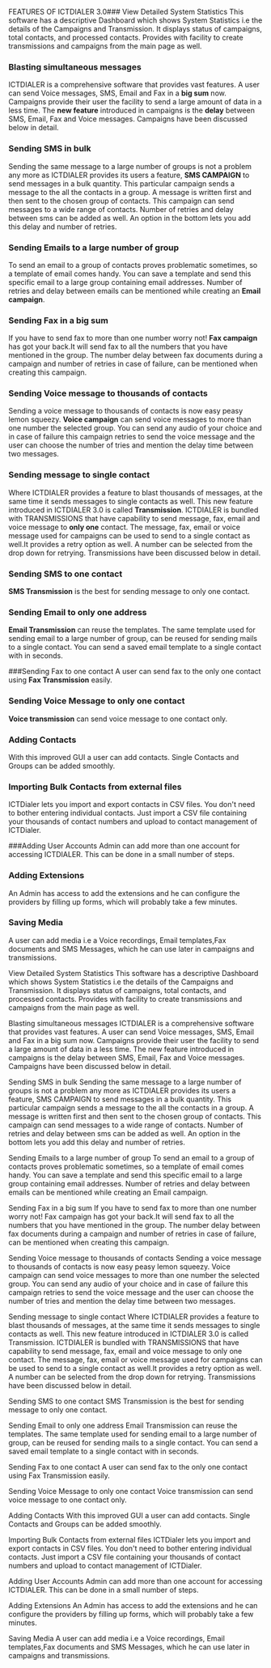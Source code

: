 FEATURES OF ICTDIALER 3.0### View Detailed System Statistics
This software has a descriptive Dashboard which shows System Statistics i.e the details of the Campaigns and Transmission. It displays status of campaigns, total contacts, and processed contacts. Provides with facility to create transmissions and campaigns from the main page as well.

### Blasting simultaneous messages
ICTDIALER is a comprehensive software that provides vast features. A user can send Voice messages, SMS, Email and Fax in a **big sum** now. Campaigns provide their user the facility to send a large amount of data in a less time. The **new feature** introduced in campaigns is the **delay** between SMS, Email, Fax and Voice messages. Campaigns have been discussed below in detail.

### Sending SMS in bulk
Sending the same message to a large number of groups is not a problem any more as ICTDIALER provides its users a feature, **SMS CAMPAIGN** to send messages in a bulk quantity. This particular campaign sends a message to the all the contacts in a group. A message is written first and then sent to the chosen group of contacts. This campaign can send messages to a wide range of contacts. Number of retries and delay between sms can be added as well. An option in the bottom lets you add this delay and number of retries.

### Sending Emails to a large number of group
To send an email to a group of contacts proves problematic sometimes, so a template of email comes handy. You can save a template and send this specific email to a large group containing email addresses. Number of retries and delay between emails can be mentioned while creating an **Email campaign**.

### Sending Fax in a big sum
If you have to send fax to more than one number worry not! **Fax campaign** has got your back.It will send fax to all the numbers that you have mentioned in the group. The number delay between fax documents during a campaign and number of retries in case of failure, can be mentioned when creating this campaign.

### Sending Voice message to thousands of contacts
Sending a voice message to thousands of contacts is now easy peasy lemon squeezy. **Voice campaign** can send voice messages to more than one number the selected group. You can send any audio of your choice and in case of failure this campaign retries to send the voice message and the user can choose the number of tries and mention the delay time between two messages.

### Sending message to single contact

Where ICTDIALER provides a feature to blast thousands of messages, at the same time it sends messages to single contacts as well. This new feature introduced in
ICTDIALER 3.0 is called **Transmission**.
ICTDIALER is bundled with TRANSMISSIONS that have capability to send message, fax, email and voice message to **only one** contact. The message, fax, email or voice message used for campaigns can be used to send to a single contact as well.It provides a retry option as well. A number can be selected from the drop down for retrying.
Transmissions have been discussed below in detail.

### Sending SMS to one contact
**SMS Transmission** is the best for sending message to only one contact.

### Sending Email to only one address
**Email Transmission** can reuse the templates. The same template used for sending email to a large number of group, can be reused for sending mails to a single contact. You can send a saved email template to a single contact with in seconds.

###Sending Fax to one contact
A user can send fax to the only one contact using **Fax Transmission** easily.

### Sending Voice Message to only one contact
**Voice transmission** can send voice message to one contact only.

### Adding Contacts
With this improved GUI a user can add contacts. Single Contacts and Groups can be added smoothly.

### Importing Bulk Contacts from external files
ICTDialer lets you import and export contacts in CSV files. You don't need to bother entering individual contacts. Just import a CSV file containing your thousands of contact numbers and upload to contact management of ICTDialer.

###Adding User Accounts
Admin can add more than one account for accessing ICTDIALER. This can be done in a small number of steps.

### Adding Extensions
An Admin has access to add the extensions and he can configure the providers by filling up forms, which will probably take a few minutes.

### Saving Media
A user can add media i.e a Voice recordings, Email templates,Fax documents and SMS Messages, which he can use later in campaigns and transmissions.

View Detailed System Statistics
This software has a descriptive Dashboard which shows System Statistics i.e the details of the Campaigns and Transmission. It displays status of campaigns, total contacts, and processed contacts. Provides with facility to create transmissions and campaigns from the main page as well.

Blasting simultaneous messages
ICTDIALER is a comprehensive software that provides vast features. A user can send Voice messages, SMS, Email and Fax in a big sum now. Campaigns provide their user the facility to send a large amount of data in a less time. The new feature introduced in campaigns is the delay between SMS, Email, Fax and Voice messages. Campaigns have been discussed below in detail.

Sending SMS in bulk
Sending the same message to a large number of groups is not a problem any more as ICTDIALER provides its users a feature, SMS CAMPAIGN to send messages in a bulk quantity. This particular campaign sends a message to the all the contacts in a group. A message is written first and then sent to the chosen group of contacts. This campaign can send messages to a wide range of contacts. Number of retries and delay between sms can be added as well. An option in the bottom lets you add this delay and number of retries.

Sending Emails to a large number of group
To send an email to a group of contacts proves problematic sometimes, so a template of email comes handy. You can save a template and send this specific email to a large group containing email addresses. Number of retries and delay between emails can be mentioned while creating an Email campaign.

Sending Fax in a big sum
If you have to send fax to more than one number worry not! Fax campaign has got your back.It will send fax to all the numbers that you have mentioned in the group. The number delay between fax documents during a campaign and number of retries in case of failure, can be mentioned when creating this campaign.

Sending Voice message to thousands of contacts
Sending a voice message to thousands of contacts is now easy peasy lemon squeezy. Voice campaign can send voice messages to more than one number the selected group. You can send any audio of your choice and in case of failure this campaign retries to send the voice message and the user can choose the number of tries and mention the delay time between two messages.

Sending message to single contact
Where ICTDIALER provides a feature to blast thousands of messages, at the same time it sends messages to single contacts as well. This new feature introduced in ICTDIALER 3.0 is called Transmission. ICTDIALER is bundled with TRANSMISSIONS that have capability to send message, fax, email and voice message to only one contact. The message, fax, email or voice message used for campaigns can be used to send to a single contact as well.It provides a retry option as well. A number can be selected from the drop down for retrying. Transmissions have been discussed below in detail.

Sending SMS to one contact
SMS Transmission is the best for sending message to only one contact.

Sending Email to only one address
Email Transmission can reuse the templates. The same template used for sending email to a large number of group, can be reused for sending mails to a single contact. You can send a saved email template to a single contact with in seconds.

Sending Fax to one contact
A user can send fax to the only one contact using Fax Transmission easily.

Sending Voice Message to only one contact
Voice transmission can send voice message to one contact only.

Adding Contacts
With this improved GUI a user can add contacts. Single Contacts and Groups can be added smoothly.

Importing Bulk Contacts from external files
ICTDialer lets you import and export contacts in CSV files. You don't need to bother entering individual contacts. Just import a CSV file containing your thousands of contact numbers and upload to contact management of ICTDialer.

Adding User Accounts
Admin can add more than one account for accessing ICTDIALER. This can be done in a small number of steps.

Adding Extensions
An Admin has access to add the extensions and he can configure the providers by filling up forms, which will probably take a few minutes.

Saving Media
A user can add media i.e a Voice recordings, Email templates,Fax documents and SMS Messages, which he can use later in campaigns and transmissions.

